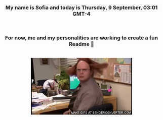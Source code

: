 


<div align="center">
<h3 >My name is Sofia and today is Thursday, 9 September, 03:01 GMT-4</h3><br>
<h3 >For now, me and my personalities are working to create a fun Readme 👋
</h3><br>
<img src='img/dwight.gif' alt='working...'/>
</div>
